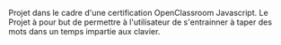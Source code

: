 Projet dans le cadre d'une certification OpenClassroom Javascript.
Le Projet à pour but de permettre à l'utilisateur de s'entrainner à taper des mots dans un temps impartie aux clavier.
